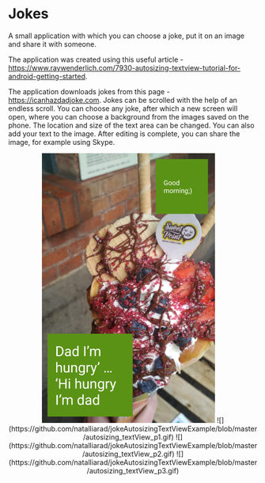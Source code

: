 # Jokes
A small application with which you can choose a joke, put it on an image and share it with someone.

The application was created using this useful article - https://www.raywenderlich.com/7930-autosizing-textview-tutorial-for-android-getting-started.

The application downloads jokes from this page - https://icanhazdadjoke.com. Jokes can be scrolled with the help of an endless scroll. You can choose any joke, after which a new screen will open, where you can choose a background from the images saved on the phone. The location and size of the text area can be changed. You can also add your text to the image. After editing is complete, you can share the image, for example using Skype.
<p align="center">
  <img padding="24px" src="https://github.com/natalliarad/jokeAutosizingTextViewExample/blob/master/shared_image.png" width="350"/>
![](https://github.com/natalliarad/jokeAutosizingTextViewExample/blob/master/autosizing_textView_p1.gif)
![](https://github.com/natalliarad/jokeAutosizingTextViewExample/blob/master/autosizing_textView_p2.gif)
![](https://github.com/natalliarad/jokeAutosizingTextViewExample/blob/master/autosizing_textView_p3.gif)

